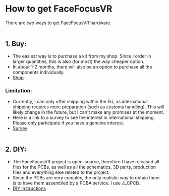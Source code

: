 # How to get FaceFocusVR
There are two ways to get FaceFocusVR hardware.
<br/><br/>

## 1. Buy:
  + The easiest way is to purchase a kit from my shop. Since I order in larger quantities, this is also (for most) the way cheaper option.
  + In about 1-2 months, there will also be an option to purchase all the components individually.
  + [Shop](TBD)

### Limitation:
  + Currently, I can only offer shipping within the EU, as international shipping requires more preparation (such as customs handling). This will likely change in the future, but I can't make any promises at the         moment.
  + Here is a link to a survey to see the interest in international shipping. Please only participate if you have a genuine interest.
  + [Survey](TBD)
<br/><br/>

## 2. DIY:
  + The FaceFocusVR project is open-source, therefore I have released all  files for the PCBs, as well as all the schematics, 3D parts, production files and everything else related to the project.
  + Since the PCBs are very complex, the only realistic way to obtain them is to have them assembled by a PCBA service. I use JLCPCB.
  + [DIY Instructions](https://github.com/FaceFocusVR/.github/blob/main/README_DIY_Instructions.md)
